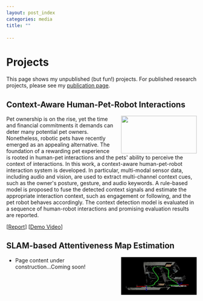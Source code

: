 ```yaml
---
layout: post_index
categories: media
title: ""

---
```


# Projects
This page shows my unpublished (but fun!) projects. For published research projects, please see my [publication page](https://scholar.google.ca/citations?user=8zyHdjoAAAAJ&hl=en&oi=ao).


## Context-Aware Human-Pet-Robot Interactions
<img style="float: right; padding-left:20px;" src="/assets/hardware_figure.jpg" width="200" height="100">

Pet ownership is on the rise, yet the time and financial commitments it demands can deter many potential pet owners. Nonetheless, robotic pets have recently emerged as an appealing alternative. The foundation of a rewarding pet experience is rooted in human-pet interactions and the pets' ability to perceive the context of interactions. In this work, a context-aware human-pet-robot interaction system is developed. In particular, multi-modal sensor data, including audio and vision, are used to extract multi-channel context cues, such as the owner's posture, gesture, and audio keywords. A rule-based model is proposed to fuse the detected context signals and estimate the appropriate interaction context, such as engagement or following, and the pet robot behaves accordingly. The context detection model is evaluated in a sequence of human-robot interactions and promising evaluation results are reported. 

[[Report](https://ivaniz.github.io/Context_aware_HRI_Report.pdf)] [[Demo Video](https://drive.google.com/file/d/1FZqU1ECDhD2d93hmC90mmE7PjuCymzC-/view?usp=sharing)]

## SLAM-based Attentiveness Map Estimation
<img style="float: right; padding-left:20px;" src="slam_based_ame.png" width="200" height="100">

* Page content under construction...Coming soon!

